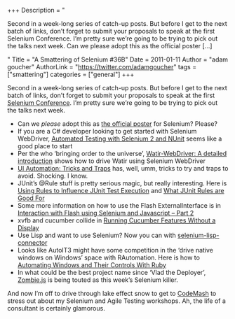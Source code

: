 +++
Description = "<p>Second in a week-long series of catch-up posts. But before I get to the next batch of links, don’t forget to submit your proposals to speak at the first Selenium Conference. I’m pretty sure we’re going to be trying to pick out the talks next week. Can we please adopt this as the official poster […]</p>"
Title = "A Smattering of Selenium #36B"
Date = 2011-01-11
Author = "adam goucher"
AuthorLink = "https://twitter.com/adamgoucher"
tags = ["smattering"]
categories = ["general"]
+++
<p>Second in a week-long series of catch-up posts. But before I get to the next batch of links, don&#8217;t forget to submit your proposals to speak at the first <a href="http://www.seleniumconf.com/">Selenium Conference</a>. I&#8217;m pretty sure we&#8217;re going to be trying to pick out the talks next week.</p>
<ul>
<li>Can we <em>please</em> adopt this as <a href="http://www.geneticanomaly.com/RPG-Motivational/slides/lawfulevil.html">the official poster</a> for Selenium? Please?</li>
<li>If you are a C# developer looking to get started with Selenium WebDriver, <a href="http://deanhume.com/Home/BlogPost/automated-testing-with-selenium-2-and-nunit/47">Automated Testing with Selenium 2 and NUnit</a> seems like a good place to start</li>
<li>Per the who &#8216;bringing order to the universe&#8217;, <a href="http://watirmelon.com/2010/12/14/watir-webdriver-a-detailed-introduction/">Watir-WebDriver: A detailed introduction</a> shows how to drive Watir using Selenium WebDriver</li>
<li><a href="http://www.mathpirate.net/log/2009/12/23/ui-automation-tricks-and-traps/">UI Automation: Tricks and Traps</a> has, well, umm, tricks to try and traps to avoid. Shocking. I know.</li>
<li>JUnit&#8217;s @Rule stuff is pretty serious magic, but really interesting. Here is <a href="http://cwd.dhemery.com/2010/12/junit-rules/">Using Rules to Influence JUnit Test Execution</a> and <a href="http://cwd.dhemery.com/2011/01/what-junit-rules-are-good-for/">What JUnit Rules are Good For</a></li>
<li>Some more information on how to use the Flash ExternalInterface is in <a href="http://blog.browsermob.com/2010/12/interaction-with-flash-using-selenium-and-javascript-–-part-2/">Interaction with Flash using Selenium and Javascript – Part 2</a></li>
<li>xvfb and cucumber collide in <a href="http://www.sarahmei.com/blog/2010/12/17/cucumber-without-a-display/">Running Cucumber Features Without a Display</a></li>
<li>Use Lisp and want to use Selenium? Now you can with <a href="https://github.com/asdr/selenium-lisp-connector">selenium-lisp-connector</a></li>
<li>Looks like AutoIT3 might have some competition in the &#8216;drive native windows on Windows&#8217; space with RAutomation. Here is how to <a href="http://www.itreallymatters.net/post/2352350743/automating-windows-and-their-controls-with-ruby">Automating Windows and Their Controls With Ruby</a></li>
<li>In what could be the best project name since &#8216;Vlad the Deployer&#8217;, <a href="http://zombie.labnotes.org/">Zombie.js</a> is being touted as this week&#8217;s Selenium killer.</li>
</ul>
<p>And now I&#8217;m off to drive through lake effect snow to get to <a href="http://codemash.org">CodeMash</a> to stress out about my Selenium and Agile Testing workshops. Ah, the life of a consultant is certainly glamorous.</p>

